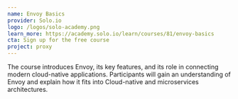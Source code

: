 ```yaml
---
name: Envoy Basics
provider: Solo.io
logo: /logos/solo-academy.png
learn_more: https://academy.solo.io/learn/courses/81/envoy-basics
cta: Sign up for the free course
project: proxy
---
```

The course introduces Envoy, its key features, and its role in connecting modern cloud-native applications. Participants will gain an understanding of Envoy and explain how it fits into Cloud-native and microservices architectures.
